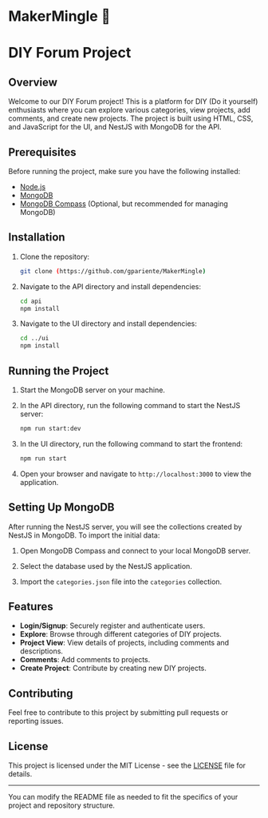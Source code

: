 # MakerMingle 📐

# DIY Forum Project

## Overview

Welcome to our DIY Forum project! This is a platform for DIY (Do it yourself) enthusiasts where you can explore various categories, view projects, add comments, and create new projects. The project is built using HTML, CSS, and JavaScript for the UI, and NestJS with MongoDB for the API.

## Prerequisites

Before running the project, make sure you have the following installed:

- [Node.js](https://nodejs.org/)
- [MongoDB](https://www.mongodb.com/try/download/community)
- [MongoDB Compass](https://www.mongodb.com/products/compass) (Optional, but recommended for managing MongoDB)

## Installation

1. Clone the repository:
   ```bash
   git clone (https://github.com/gpariente/MakerMingle)
   ```

2. Navigate to the API directory and install dependencies:
   ```bash
   cd api
   npm install
   ```

3. Navigate to the UI directory and install dependencies:
   ```bash
   cd ../ui
   npm install
   ```

## Running the Project

1. Start the MongoDB server on your machine.

2. In the API directory, run the following command to start the NestJS server:
   ```bash
   npm run start:dev
   ```

3. In the UI directory, run the following command to start the frontend:
   ```bash
   npm run start
   ```

4. Open your browser and navigate to `http://localhost:3000` to view the application.

## Setting Up MongoDB

After running the NestJS server, you will see the collections created by NestJS in MongoDB. To import the initial data:

1. Open MongoDB Compass and connect to your local MongoDB server.

2. Select the database used by the NestJS application.

3. Import the `categories.json` file into the `categories` collection.

## Features

- **Login/Signup**: Securely register and authenticate users.
- **Explore**: Browse through different categories of DIY projects.
- **Project View**: View details of projects, including comments and descriptions.
- **Comments**: Add comments to projects.
- **Create Project**: Contribute by creating new DIY projects.

## Contributing

Feel free to contribute to this project by submitting pull requests or reporting issues.

## License

This project is licensed under the MIT License - see the [LICENSE](LICENSE) file for details.

---

You can modify the README file as needed to fit the specifics of your project and repository structure.

